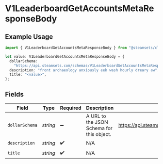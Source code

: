 # V1LeaderboardGetAccountsMetaResponseBody

## Example Usage

```typescript
import { V1LeaderboardGetAccountsMetaResponseBody } from "@steamsets/client-ts/models/components";

let value: V1LeaderboardGetAccountsMetaResponseBody = {
  dollarSchema:
    "https://api.steamsets.com/schemas/V1LeaderboardGetAccountsMetaResponseBody.json",
  description: "front archaeology anxiously eek wash hourly dreary aw",
  title: "<value>",
};
```

## Fields

| Field                                                                           | Type                                                                            | Required                                                                        | Description                                                                     | Example                                                                         |
| ------------------------------------------------------------------------------- | ------------------------------------------------------------------------------- | ------------------------------------------------------------------------------- | ------------------------------------------------------------------------------- | ------------------------------------------------------------------------------- |
| `dollarSchema`                                                                  | *string*                                                                        | :heavy_minus_sign:                                                              | A URL to the JSON Schema for this object.                                       | https://api.steamsets.com/schemas/V1LeaderboardGetAccountsMetaResponseBody.json |
| `description`                                                                   | *string*                                                                        | :heavy_check_mark:                                                              | N/A                                                                             |                                                                                 |
| `title`                                                                         | *string*                                                                        | :heavy_check_mark:                                                              | N/A                                                                             |                                                                                 |